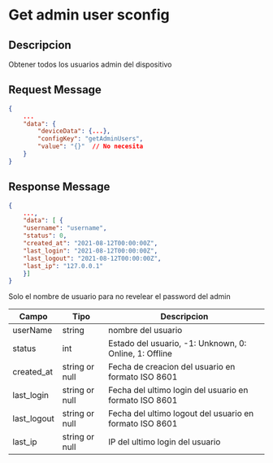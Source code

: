 # Get admin user sconfig

## Descripcion

Obtener todos los usuarios admin del dispositivo

## Request Message

```json
{
    ...
    "data": {
        "deviceData": {...},
        "configKey": "getAdminUsers",
        "value": "{}"  // No necesita
    }
}
```



## Response Message
```json
{
    ...,
    "data": [ {
    "username": "username",
    "status": 0,
    "created_at": "2021-08-12T00:00:00Z",
    "last_login": "2021-08-12T00:00:00Z",
    "last_logout": "2021-08-12T00:00:00Z",
    "last_ip": "127.0.0.1"
    }]
}
```

Solo el nombre de usuario para no revelear el password del admin

| Campo | Tipo | Descripcion |
| --- | --- | --- |
| userName | string | nombre del usuario  |
| status | int | Estado del usuario, -1: Unknown, 0: Online, 1: Offline |
| created_at | string or null | Fecha de creacion del usuario en formato ISO 8601 |
| last_login | string or null | Fecha del ultimo login del usuario en formato ISO 8601 |
| last_logout | string or null | Fecha del ultimo logout del usuario en formato ISO 8601 |
| last_ip | string or null | IP del ultimo login del usuario |
